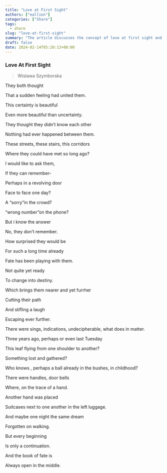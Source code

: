 ```yaml
---
title: "Love at First Sight"
authors: ["eallion"]
categories: ["Share"]
tags: 
  - share
slug: "love-at-first-sight"
summary: "The article discusses the concept of love at first sight and how two people can feel a strong connection without knowing each other. It explores the idea that fate has been playing with them, bringing them closer but also pushing them further apart. The author reflects on possible moments in their lives where they could have crossed paths, but ultimately concludes that every beginning is just a continuation and that destiny is always unfolding."
draft: false
date: 2024-02-14T05:20:13+08:00
---
```


### Love At First Sight

> Wislawa Szymborska

They both thought

That a sudden feeling had united them.

This certainty is beautiful

Even more beautiful than uncertainty.

They thought they didn’t know each other

Nothing had ever happened between them.

These streets, these stairs, this corridors

Where they could have met so long ago?

I would like to ask them,

If they can remember-

Perhaps in a revolving door

Face to face one day?

A “sorry”in the crowd?

“wrong number”on the phone?

But i know the answer

No, they don’t remember.

How surprised they would be

For such a long time already

Fate has been playing with them.

Not quite yet ready

To change into destiny.

Which brings them nearer and yet furrher

Cutting their path

And stifling a laugh

Escaping ever further.

There were sings, indications, undecipherable, what does in matter.

Three years ago, perhaps or even last Tuesday

This leaf flying from one shoulder to another?

Something lost and gathered?

Who knows , perhaps a ball already in the bushes, in childhood?

There were handles, door bells

Where, on the trace of a hand.

Another hand was placed

Suitcases next to one another in the left luggage.

And maybe one night the same dream

Forgotten on walking.

But every beginning

Is only a continuation.

And the book of fate is

Always open in the middle.
